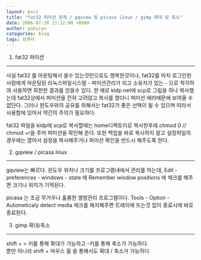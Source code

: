 ```yaml
---
layout: post
title: "fat32 퍼미션 문제 / gqview 및 picasa linux / gimp 확대 및 축소"
date: 2006-07-30 21:12:00 +0900
author: poksion
categories: blog
tags: 컴퓨터
---
```


1. fat32 퍼미션
--------------
사실 fat32 를 마운팅해서 쓸수 있는것만으로도 행복한것이나, fat32를 마치 로그인한 사람에게 마운팅된 리눅스파일시스템 - 퍼미션관리가 되고 소유자가 있는 - 으로 착각하여 사용하면 희한한 결과를 얻을수 있다. 한 예로 kldp.net에 scp로 그림을 하나 복사했는데 fat32상에서 퍼미션을 전혀 고려않고 복사를 했더니 퍼미션 에러때문에 보여줄 수 없단다. 그러나 윈도우와의 공유를 위해서는 fat32가 좋은 선택이 될 수 있으며 따라서 사용함에 있어서 약간의 주의가 필요하다.

fat32 파일을 kldp에 scp로 복사할때는 home디렉토리로 복사한후에 chmod 0 // chmod +r을 주어 퍼미션을 확인해 준다. 또한 백업을 바로 복사하지 말고 설정파일의 경우에는 열어서 설정을 복사해주거나 퍼미션 확인을 반드시 해주도록 한다.

2. gqview / picasa linux
-------------------------
gqview는 빠르다. 윈도우 위치나 크기를 프로그램내에서 관리를 하는데, Edit - preferences - windows - state 에 Remember window positions 에 체크를 해주면 크기나 위치가 기억된다.

picasa 는 조금 무거우나 훌륭한 앨범관리 프로그램이다. Tools - Option - Autometicaly detect media 체크를 해지해주면 트레이에 뜨는것 없이 종료시에 바로 종료된다.

3. gimp 확대/축소
----------------
shift + = 키를 통해 확대가 가능하고 -키를 통해 축소가 가능하다. <br/>
뿐만 아니라 shift + 마우스 휠 을 통해서도 확대 / 축소가 가능하다.

